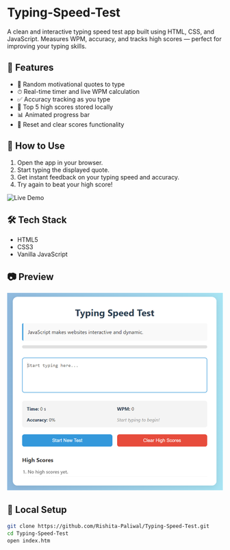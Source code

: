 # Typing-Speed-Test
A clean and interactive typing speed test app built using HTML, CSS, and JavaScript. Measures WPM, accuracy, and tracks high scores — perfect for improving your typing skills.
## 🌟 Features

- 📄 Random motivational quotes to type
- ⏱ Real-time timer and live WPM calculation
- ✅ Accuracy tracking as you type
- 🧠 Top 5 high scores stored locally
- 📊 Animated progress bar
- 🔁 Reset and clear scores functionality

## 🚀 How to Use

1. Open the app in your browser.
2. Start typing the displayed quote.
3. Get instant feedback on your typing speed and accuracy.
4. Try again to beat your high score!

![Live Demo](https://rishita-paliwal.github.io/Typing-Speed-Test/)   

## 🛠 Tech Stack

- HTML5
- CSS3
- Vanilla JavaScript

## 📷 Preview

![Typing Speed Test Screenshot](preview.png)



## 📁 Local Setup

```bash
git clone https://github.com/Rishita-Paliwal/Typing-Speed-Test.git
cd Typing-Speed-Test
open index.htm
